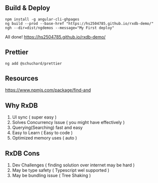 ## Build & Deploy

```
npm install -g angular-cli-ghpages
ng build --prod --base-href "https://hs2504785.github.io/rxdb-demo/"
ngh --dir=dist/ngdemos --message="My First deploy"
```

All done!
https://hs2504785.github.io/rxdb-demo/

## Prettier

```
ng add @schuchard/prettier
```

## Resources

https://www.npmjs.com/package/find-and

## Why RxDB

1. UI sync ( super easy )
2. Solves Concurrency Issue ( you might have effectively )
3. Querying(Searching) fast and easy
4. Easy to Learn ( Easy to code )
5. Optimized memory uses ( auto )

## RxDB Cons

1. Dev Challenges ( finding solution over internet may be hard )
2. May be type safety ( Typescript wel supported )
3. May be bundling issue ( Tree Shaking )
